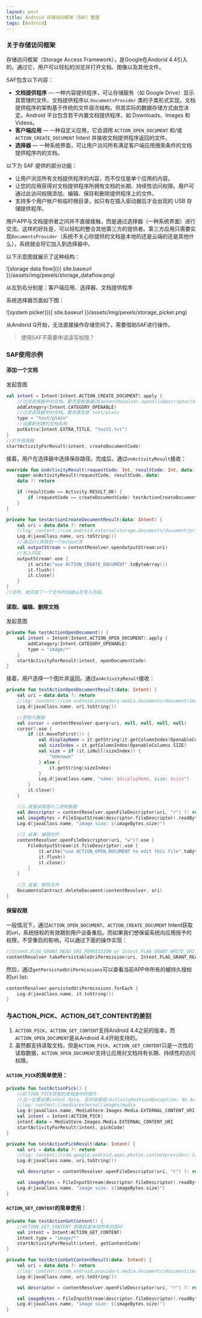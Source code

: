 ```yaml
---
layout: post
title: Android 存储访问框架（SAF）整理
tags: [Android]
---
```


### 关于存储访问框架

存储访问框架（Storage Access Framework），是Google在Andorid 4.4引入的。通过它，用户可以轻松的浏览并打开文档、图像以及其他文件。

SAF包含以下内容：

- **文档提供程序** — 一种内容提供程序，可让存储服务（如 Google Drive）显示其管理的文件。文档提供程序以 `DocumentsProvider` 类的子类形式实现。文档提供程序的架构基于传统的文件层次结构，但其实际的数据存储方式由您决定。Android 平台包含若干内置文档提供程序，如 Downloads、Images 和 Videos。
- **客户端应用** — 一种自定义应用，它会调用 `ACTION_OPEN_DOCUMENT` 和/或 `ACTION_CREATE_DOCUMENT` Intent 并接收文档提供程序返回的文件。
- **选择器** — 一种系统界面，可让用户访问所有满足客户端应用搜索条件的文档提供程序内的文档。

以下为 SAF 提供的部分功能：

- 让用户浏览所有文档提供程序的内容，而不仅仅是单个应用的内容。
- 让您的应用获得对文档提供程序所拥有文档的长期、持续性访问权限。用户可通过此访问权限添加、编辑、保存和删除提供程序上的文件。
- 支持多个用户帐户和临时根目录，如只有在插入驱动器后才会出现的 USB 存储提供程序。

用户APP与文档提供者之间并不直接接触，而是通过选择器（一种系统界面）进行交流。这样的好处是，可以轻松的整合其他第三方的提供者。第三方应用只需要实现`DocumentsProvider`（系统不关心你提供的文档是本地的还是云端的还是其他什么），系统就会将它加入到选择器中。

以下示意图就展示了这种结构：

![storage data flow]({{ site.baseurl }}/assets/img/pexels/storage_dataflow.png)

从左到右分别是：客户端应用、选择器、文档提供程序

系统选择器页面如下图：

![system picker]({{ site.baseurl }}/assets/img/pexels/storage_picker.png)



从Andorid Q开始，无法直接操作存储空间了，需要借助SAF进行操作。

> 使用SAF不需要申请读写权限？

### SAF使用示例

#### 添加一个文档

发起意图

```kotlin
val intent = Intent(Intent.ACTION_CREATE_DOCUMENT).apply {
    //过滤选择器中的文档。要求是能够通过ContentResolver.openFileDescriptor(Uri, String)打开的文档
    addCategory(Intent.CATEGORY_OPENABLE)
    //过滤选择器中的文档。要求类型是 text/plain
    type = "text/plain"
    //设置新创建的文档名称
    putExtra(Intent.EXTRA_TITLE, "test1.txt")
}
//打开选择器
startActivityForResult(intent, createDocumentCode)
```

接着，用户在选择器中选择保存路径。完成后，通过`onActivityResult`接收：

```kotlin
override fun onActivityResult(requestCode: Int, resultCode: Int, data: Intent?) {
    super.onActivityResult(requestCode, resultCode, data)
    data ?: return

    if (resultCode == Activity.RESULT_OK) {
        if (requestCode == createDocumentCode) testActionCreateDocumentResult(data)
    }
}

private fun testActionCreateDocumentResult(data: Intent) {
    val uri = data.data ?: return
    //log: content://com.android.externalstorage.documents/document/primary%3Atest1.txt
    Log.d(javaClass.name, uri.toString())
    //通过uri获取到一个output流
    val outputStream = contentResolver.openOutputStream(uri)
    //写入内容
    outputStream?.use {
        it.write("use ACTION_CREATE_DOCUMENT".toByteArray())
        it.flush()
        it.close()
    }
}
//这样，就完成了一个文件的创建以及写入内容。
```

#### 读取、编辑、删除文档

发起意图

```kotlin
private fun testActionOpenDocument() {
    val intent = Intent(Intent.ACTION_OPEN_DOCUMENT).apply {
        addCategory(Intent.CATEGORY_OPENABLE)
        type = "image/*"
    }
    startActivityForResult(intent, openDocumentCode)
}
```

接着，用户选择一个图片并返回。通过`onActivityResult`接收：

```kotlin
private fun testActionOpenDocumentResult(data: Intent) {
    val uri = data.data ?: return
    //log: content://com.android.providers.media.documents/document/image:40
    Log.d(javaClass.name, uri.toString())

    //获取元数据
    val cursor = contentResolver.query(uri, null, null, null, null)
    cursor?.use {
        if (it.moveToFirst()) {
            val displayName = it.getString(it.getColumnIndex(OpenableColumns.DISPLAY_NAME))
            val sizeIndex = it.getColumnIndex(OpenableColumns.SIZE)
            val size = if (it.isNull(sizeIndex)) {
                "Unknown"
            } else {
                it.getString(sizeIndex)
            }
            Log.d(javaClass.name, "name: $displayName, size: $size")
        }
        it.close()
    }

	//1.直接读取图片二进制数据
    val descriptor = contentResolver.openFileDescriptor(uri, "r") ?: return
    val imageBytes = FileInputStream(descriptor.fileDescriptor).readBytes()
    Log.d(javaClass.name, "image size: ${imageBytes.size}")
    
    //2.或者，编辑文件
    contentResolver.openFileDescriptor(uri, "w")?.use {
        FileOutputStream(it.fileDescriptor).use {
            it.write("use ACTION_OPEN_DOCUMENT to edit this file".toByteArray())
            it.flush()
            it.close()
        }
    }
    
    //3.或者，删除文件
    DocumentsContract.deleteDocument(contentResolver, uri)
}
```

#### 保留权限

一般情况下，通过`ACTION_OPEN_DOCUMENT`、`ACTION_CREATE_DOCUMENT` Intent获取的uri，系统授权的有效期到用户设备重启。而如果我们想保留系统向应用授予的权限，不受重启的影响，可以通过下面的操作实现：

```kotlin
//Intent.FLAG_GRANT_READ_URI_PERMISSION or Intent.FLAG_GRANT_WRITE_URI_PERMISSION
contentResolver.takePersistableUriPermission(uri, Intent.FLAG_GRANT_READ_URI_PERMISSION)
```

然后，通过`getPersistedUriPermissions`可以查看当前APP中所有的被持久授权的uri list:

```kotlin
contentResolver.persistedUriPermissions.forEach {
    Log.d(javaClass.name, it.toString())
}
```

### 与ACTION_PICK、ACTION_GET_CONTENT的差别

1. `ACTION_PICK`、`ACTION_GET_CONTENT`支持Android 4.4之前的版本，而`ACTION_OPEN_DOCUMENT`是从Android 4.4开始支持的。
2. 虽然都支持读取文档，但是`ACTION_PICK`、`ACTION_GET_CONTENT`只是一次性的读取数据，`ACTION_OPEN_DOCUMENT`支持让应用对文档持有长期、持续性的访问权限。

#### `ACTION_PICK`的简单使用：

```kotlin
private fun testActionPick() {
    //ACTION_PICK获取的是相册中的图片
    //且一定要设置intent.data, 否则会报错:ActivityNotFoundException: No Activity found to handle Intent
    //log: content://media/external/images/media
    Log.d(javaClass.name, MediaStore.Images.Media.EXTERNAL_CONTENT_URI.toString())
    val intent = Intent(ACTION_PICK)
    intent.data = MediaStore.Images.Media.EXTERNAL_CONTENT_URI
    startActivityForResult(intent, pickCode)
}

private fun testActionPickResult(data: Intent) {
    val uri = data.data ?: return
    //log: content://com.google.android.apps.photos.contentprovider/-1/1/content://media/external/images/media/40/ORIGINAL/NONE/184953308
    Log.d(javaClass.name, uri.toString())

    val descriptor = contentResolver.openFileDescriptor(uri, "r") ?: return

    val imageBytes = FileInputStream(descriptor.fileDescriptor).readBytes()
    Log.d(javaClass.name, "image size: ${imageBytes.size}")
}
```

#### `ACTION_GET_CONTENT`的简单使用：

```kotlin
private fun testActionGetContent() {
    //ACTION_GET_CONTENT 获取的是本地所有的图片
    val intent = Intent(ACTION_GET_CONTENT)
    intent.type = "image/*"
    startActivityForResult(intent, getContentCode)
}

private fun testActionGetContentResult(data: Intent) {
    val uri = data.data ?: return
    //log: content://com.android.providers.media.documents/document/image:40
    Log.d(javaClass.name, uri.toString())

    val descriptor = contentResolver.openFileDescriptor(uri, "r") ?: return

    val imageBytes = FileInputStream(descriptor.fileDescriptor).readBytes()
    Log.d(javaClass.name, "image size: ${imageBytes.size}")
}
```


